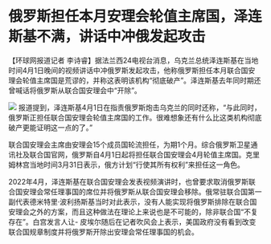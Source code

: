 # 俄罗斯担任本月安理会轮值主席国，泽连斯基不满，讲话中冲俄发起攻击

【环球网报道记者
李诗睿】据法兰西24电视台消息，乌克兰总统泽连斯基在当地时间4月1日晚间的视频讲话中冲俄罗斯发起攻击，他称俄罗斯担任本月联合国安理会轮值主席国是荒谬的，并称这表明该机构“彻底破产”。泽连斯基去年同时期还曾喊话将俄罗斯从联合国安理会中“开除”。

![](https://inews.gtimg.com/om_bt/ODUhRLm-Tg_5XkOQkeF-6_mOBBmzWsmxEgI5n7EVflTacAA/1000)
报道提到，泽连斯基4月1日在指责俄罗斯炮击乌克兰的同时还称，“与此同时，俄罗斯正担任联合国安理会轮值主席国的工作。很难想象还有什么比这类机构彻底破产更能证明这一点的了。”

联合国安理会主席由安理会15个成员国轮流担任，为期1个月。综合俄罗斯卫星通讯社及联合国官网，俄罗斯自4月1日起将担任联合国安理会4月轮值主席国。克里姆林宫当地时间3月31日表示，俄方计划“行使其所有权利”来担任这一角色。

2022年4月，泽连斯基在联合国安理会发表视频演讲时，也曾要求取消俄罗斯联合国安理会常任理事国的席位并将俄罗斯从联合国安理会移除。俄常驻联合国第一副代表德米特里·波利扬斯基当时对此表示，没有人能实现将俄罗斯排除在联合国安理会之外的方案，而且这种做法在理论上来说也是不可能的，除非联合国“不复存在”。白宫发言人让-
皮埃尔随后在记者吹风会上表示，美国政府没有看到改变联合国规章制度并将俄罗斯开除出安理会常任理事国的机会。

